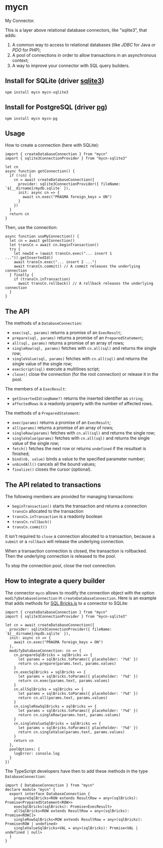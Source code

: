 # mycn

My Connector.

This is a layer above relational database connectors, like \"sqlite3\", that adds:

1. A common way to access to relational databases (like _JDBC_ for Java or _PDO_ for PHP);
1. A pool of connections in order to allow transactions in an asynchronous context;
1. A way to improve your connector with SQL query builders.

## Install for SQLite (driver [sqlite3](https://github.com/mapbox/node-sqlite3))

```
npm install mycn mycn-sqlite3
```

## Install for PostgreSQL (driver [pg](https://github.com/brianc/node-postgres))

```
npm install mycn mycn-pg
```

## Usage

How to create a connection (here with SQLite):

```
import { createDatabaseConnection } from "mycn"
import { sqlite3ConnectionProvider } from "mycn-sqlite3"

let cn
async function getConnection() {
  if (!cn) {
    cn = await createDatabaseConnection({
      provider: sqlite3ConnectionProvider({ fileName: `${__dirname}/mydb.sqlite` }),
      init: async cn => {
        await cn.exec("PRAGMA foreign_keys = ON")
      }
    })
  }
  return cn
}
```

Then, use the connection:

```
async function useMyConnection() {
  let cn = await getConnection()
  let transCn = await cn.beginTransaction()
  try {
    let newId = (await transCn.exec("... insert 1 ...")).getInsertedId()
    await transCn.exec("... insert 2 ...")
    await transCn.commit() // A commit releases the underlying connection
  } finally {
    if (transCn.inTransaction)
      await transCn.rollback() // A rollback releases the underlying connection
  }
}
```

## The API

The methods of a `DatabaseConnection`:

* `exec(sql, params)` returns a promise of an `ExecResult`;
* `prepare(sql, params)` returns a promise of an `PreparedStatement`;
* `all(sql, params)` returns a promise of an array of rows;
* `singleRow(sql, params)` fetches with `cn.all(sql)` and returns the single row;
* `singleValue(sql, params)` fetches with `cn.all(sql)` and returns the single value of the single row;
* `execScript(sql)` execute a multilines script;
* `close()` close the connection (for the root connection) or release it in the pool.

The members of a `ExecResult`:

* `getInsertedId(seqName?)` returns the inserted identifier as `string`;
* `affectedRows` is a readonly property with the number of affected rows.

The methods of a `PreparedStatement`:

* `exec(params)` returns a promise of an `ExecResult`;
* `all(params)` returns a promise of an array of rows;
* `singleRow(params)` fetches with `cn.all(sql)` and returns the single row;
* `singleValue(params)` fetches with `cn.all(sql)` and returns the single value of the single row;
* `fetch()` fetches the next row or returns `undefined` if the resultset is finished;
* `bind(nb, value)` binds a value to the specified parameter number;
* `unbindAll()` cancels all the bound values;
* `finalize()` closes the cursor (optional).

## The API related to transactions

The following members are provided for managing transactions:

* `beginTransaction()` starts the transaction and returns a connection `transCn` allocated to the transaction
* `transCn.inTransaction` is a readonly boolean
* `transCn.rollback()`
* `transCn.commit()`

It isn't required to `close` a connection allocated to a transaction, because a `submit` or a `rollback` will release the underlying connection.

When a transaction connection is closed, the transaction is rollbacked. Then the underlying connection is released to the pool.

To stop the connection pool, close the root connection.

## How to integrate a query builder

The connector `mycn` allows to modify the connection object with the option `modifyDatabaseConnection` in `createDatabaseConnection`. Here is an example that adds methods for [SQL Bricks.js](https://github.com/CSNW/sql-bricks) to a connector to SQLite:

```
import { createDatabaseConnection } from "mycn"
import { sqlite3ConnectionProvider } from "mycn-sqlite3"

let cn = await createDatabaseConnection({
  provider: sqlite3ConnectionProvider({ fileName: `${__dirname}/mydb.sqlite` }),
  init: async cn => {
    await cn.exec("PRAGMA foreign_keys = ON")
  },
  modifyDatabaseConnection: cn => {
    cn.prepareSqlBricks = sqlBricks => {
      let params = sqlBricks.toParams({ placeholder: '?%d' })
      return cn.prepare(params.text, params.values)
    }
    cn.execSqlBricks = sqlBricks => {
      let params = sqlBricks.toParams({ placeholder: '?%d' })
      return cn.exec(params.text, params.values)
    }
    cn.allSqlBricks = sqlBricks => {
      let params = sqlBricks.toParams({ placeholder: '?%d' })
      return cn.all(params.text, params.values)
    }
    cn.singleRowSqlBricks = sqlBricks => {
      let params = sqlBricks.toParams({ placeholder: '?%d' })
      return cn.singleRow(params.text, params.values)
    }
    cn.singleValueSqlBricks = sqlBricks => {
      let params = sqlBricks.toParams({ placeholder: '?%d' })
      return cn.singleValue(params.text, params.values)
    }
    return cn
  },
  poolOptions: {
    logError: console.log
  }
})
```

The TypeScript developers have then to add these methods in the type `DatabaseConnection`:

```
import { DatabaseConnection } from "mycn"
declare module "mycn" {
  export interface DatabaseConnection {
    prepareSqlBricks<ROW extends ResultRow = any>(sqlBricks): Promise<PreparedStatement<ROW>>
    execSqlBricks(sqlBricks): Promise<ExecResult>
    allSqlBricks<ROW extends ResultRow = any>(sqlBricks): Promise<ROW[]>
    singleRowSqlBricks<ROW extends ResultRow = any>(sqlBricks): Promise<ROW | undefined>
    singleValueSqlBricks<VAL = any>(sqlBricks): Promise<VAL | undefined | null>
  }
}
```
